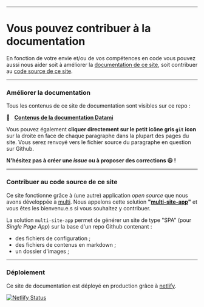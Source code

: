 
---

# Vous pouvez contribuer à la documentation

En fonction de votre envie et/ou de vos compétences en code vous pouvez aussi nous aider soit à améliorer la [documentation de ce site][site_content], soit contribuer au [code source de ce site][repo_app].

---

### Améliorer la documentation

Tous les contenus de ce site de documentation sont visibles sur ce repo :

📁 &nbsp; [**Contenus de la documentation Datami**][site_content]

<p>
  Vous pouvez également
  <b>cliquer directement sur le petit icône gris <code>git</code> icon</b>
  <span
    class="icon">
    <i class="mdi mdi-git"></i>
  </span>
  sur la droite en face de chaque paragraphe dans la plupart des pages du site. Vous serez renvoyé vers le fichier source du paragraphe en question sur Github.
</p>

**N'hésitez pas à créer une _issue_ ou à proposer des corrections 😃 !**

---

### Contribuer au code source de ce site

Ce site fonctionne grâce à (une autre) application _open source_ que nous avons développée à [multi](https://multi.coop). Nous appelons cette solution **"[multi-site-app][repo_app]"** et vous êtes les bienvenu.e.s si vous souhaitez y contribuer.

La solution `multi-site-app` permet de générer un site de type "SPA" (pour _Single Page App_) sur la base d'un repo Github contenant :

- des fichiers de configuration ;
- des fichiers de contenus en markdown ;
- un dossier d'images ;

---

### Déploiement

Ce site de documentation est déployé en production grâce à [netlify](https://www.netlify.com/).

[![Netlify Status](https://api.netlify.com/api/v1/badges/8a49a93f-e443-48e5-b5d8-baa2d7f5fee5/deploy-status)](https://app.netlify.com/sites/gitribute-documentation/deploys)

[site_content]: https://github.com/multi-coop/gitribute-documentation-content
[repo_app]: https://github.com/multi-coop/multi-site-app
